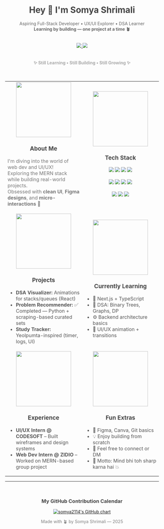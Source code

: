 <h1 align="center" style="color:#444;">Hey 👋 I'm Somya Shrimali</h1>
<p align="center" style="color:#666;">
  Aspiring Full-Stack Developer • UX/UI Explorer • DSA Learner <br/>
  <strong>Learning by building — one project at a time 🪴</strong>  
</p>

<br/>

<div align="center">
  <a href="https://www.linkedin.com/in/somya2114">
    <img src="https://img.shields.io/badge/LinkedIn-%230077B5?style=for-the-badge&logo=linkedin&logoColor=white"/>
  </a>
  <a href="mailto:somyashrimali142@gmail.com">
    <img src="https://img.shields.io/badge/Gmail-%23F4B5AC?style=for-the-badge&logo=gmail&logoColor=white"/>
  </a>
</div>

<br/>

<h4 align="center" style="color:#aaa;">✨ Still Learning • Still Building • Still Growing ✨</h4>

<br/>

<table>
  <tr>
    <td width="50%" align="center">
      <img src="https://media.giphy.com/media/kH1DBkPNyZPOk0BxrM/giphy.gif" width="180"/><br/>
      <h3 style="color:#444;">About Me</h3>
      <p align="left" style="color:#777;">
        I'm diving into the world of web dev and UI/UX!<br/>
        Exploring the MERN stack while building real-world projects.<br/>
        Obsessed with <strong>clean UI</strong>, <strong>Figma designs</strong>, and <strong>micro-interactions</strong> 🌿
      </p>
    </td>
    <td width="50%" align="center">
      <img src="https://media.giphy.com/media/iIqmM5tTjmpOB9mpbn/giphy.gif" width="180"/><br/>
      <h3 style="color:#444;">Tech Stack</h3>
      <p align="center">
        <img src="https://img.shields.io/badge/JavaScript-F7EEDD?style=for-the-badge&logo=javascript&logoColor=black"/>
        <img src="https://img.shields.io/badge/React-EFF2F1?style=for-the-badge&logo=react&logoColor=61DAFB"/>
        <img src="https://img.shields.io/badge/Node.js-DDE8C4?style=for-the-badge&logo=nodedotjs&logoColor=green"/>
        <img src="https://img.shields.io/badge/Express.js-E7D2CC?style=for-the-badge&logo=express&logoColor=black"/><br/><br/>
        <img src="https://img.shields.io/badge/MongoDB-CBE4DE?style=for-the-badge&logo=mongodb&logoColor=green"/>
        <img src="https://img.shields.io/badge/Firebase-FFE8D6?style=for-the-badge&logo=firebase&logoColor=FF9900"/>
        <img src="https://img.shields.io/badge/Python-EADBC8?style=for-the-badge&logo=python&logoColor=black"/>
        <img src="https://img.shields.io/badge/C++-D6DAC8?style=for-the-badge&logo=c%2B%2B&logoColor=white"/><br/><br/>
        <img src="https://img.shields.io/badge/Figma-FFE5E5?style=for-the-badge&logo=figma&logoColor=black"/>
        <img src="https://img.shields.io/badge/Git-FDF0D5?style=for-the-badge&logo=git&logoColor=F05032"/>
        <img src="https://img.shields.io/badge/API-EEEDE7?style=for-the-badge&logo=flask&logoColor=black"/>
      </p>
    </td>
  </tr>

  <tr>
    <td width="50%" align="center">
      <img src="https://media.giphy.com/media/MDJ9IbxxvDUQM/giphy.gif" width="180"/><br/>
      <h3 style="color:#444;">Projects</h3>
      <ul align="left" style="color:#555;">
        <li><strong>DSA Visualizer:</strong> Animations for stacks/queues (React)</li>
        <li><strong>Problem Recommender:</strong> ✅ Completed — Python + scraping-based curated sets</li>
        <li><strong>Study Tracker:</strong> Yeolpumta-inspired (timer, logs, UI)</li>
      </ul>
    </td>
    <td width="50%" align="center">
      <img src="https://media.giphy.com/media/QssGEmpkyEOhBCb7e1/giphy.gif" width="180"/><br/>
      <h3 style="color:#444;">Currently Learning</h3>
      <ul align="left" style="color:#555;">
        <li>📘 Next.js + TypeScript</li>
        <li>🧠 DSA: Binary Trees, Graphs, DP</li>
        <li>⚙ Backend architecture basics</li>
        <li>🎯 UI/UX animation + transitions</li>
      </ul>
    </td>
  </tr>

  <tr>
  <td width="50%" align="center">
    <img src="https://media.giphy.com/media/13HgwGsXF0aiGY/giphy.gif" width="180"/><br/>
    <h3 style="color:#444;">Experience</h3>
    <ul align="left" style="color:#555;">
      <li><strong>UI/UX Intern @ CODESOFT</strong> – Built wireframes and design systems</li>
      <li><strong>Web Dev Intern @ ZIDIO</strong> – Worked on MERN-based group project</li>
    </ul>
  </td>
  <td width="50%" align="center">
    <!-- ✨ Updated cute aesthetic GIF here ✨ -->
    <img src="https://media.giphy.com/media/jRf5fsn8G6YaogAWxn/giphy.gif" width="180"/><br/>
    <h3 style="color:#444;">Fun Extras</h3>
    <ul align="left" style="color:#555;">
      <li>🌷 Figma, Canva, Git basics</li>
      <li>💡 Enjoy building from scratch</li>
      <li>🤝 Feel free to connect or DM</li>
      <li>🧩 Motto: Mind bhi toh sharp karna hai 💥</li>
    </ul>
  </td>
</tr>

</table>

---
<br/>
<h3 align="center" style="color:#444;">My GitHub Contribution Calendar</h3>
<p align="center">
  <a href="https://github.com/somya2114">
    <img src="https://ghchart.rshah.org/CBE4DE/somya2114" alt="somya2114's GitHub chart" />
  </a>
</p>






<p align="center" style="color:gray">
  Made with 🪴 by Somya Shrimali — 2025
</p>
